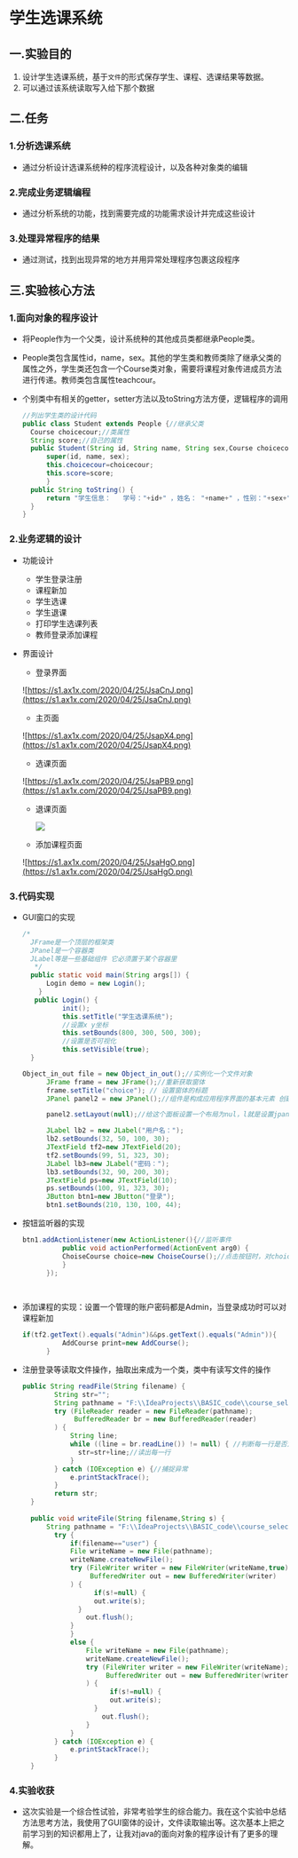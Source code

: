 # 学生选课系统

## 一.实验目的

1. 设计学生选课系统，基于`文件`的形式保存学生、课程、选课结果等数据。
2. 可以通过该系统读取写入给下那个数据

## 二.任务

### 1.分析选课系统

* 通过分析设计选课系统种的程序流程设计，以及各种对象类的编辑

### 2.完成业务逻辑编程

* 通过分析系统的功能，找到需要完成的功能需求设计并完成这些设计

### 3.处理异常程序的结果

* 通过测试，找到出现异常的地方并用异常处理程序包裹这段程序



## 三.实验核心方法

### 1.面向对象的程序设计

* 将People作为一个父类，设计系统种的其他成员类都继承People类。

* People类包含属性id，name，sex。其他的学生类和教师类除了继承父类的属性之外，学生类还包含一个Course类对象，需要将课程对象传进成员方法进行传递。教师类包含属性teachcour。

* 个别类中有相关的getter，setter方法以及toString方法方便，逻辑程序的调用

  ```Java
  //列出学生类的设计代码
  public class Student extends People {//继承父类
  	Course choicecour;//类属性
  	String score;//自己的属性
  	public Student(String id, String name, String sex,Course choicecour,String score) {
  		super(id, name, sex);
  		this.choicecour=choicecour;
  		this.score=score;
  		}
  	public String toString() {
  		return "学生信息：	学号："+id+" ，姓名： "+name+" ，性别："+sex+"；"+choicecour;
  	}
  }
  ```

### 2.业务逻辑的设计

* 功能设计

  * 学生登录注册
  * 课程新加
  * 学生选课
  * 学生退课
  * 打印学生选课列表
  * 教师登录添加课程

* 界面设计

  * 登录界面

  ![https://s1.ax1x.com/2020/04/25/JsaCnJ.png](https://s1.ax1x.com/2020/04/25/JsaCnJ.png)

  * 主页面

  ![https://s1.ax1x.com/2020/04/25/JsapX4.png](https://s1.ax1x.com/2020/04/25/JsapX4.png)

  

  * 选课页面

  ![https://s1.ax1x.com/2020/04/25/JsaPB9.png](https://s1.ax1x.com/2020/04/25/JsaPB9.png)

  * 退课页面

    ![](F:\实验报告\退课页面.png)

  * 添加课程页面
  
  ![https://s1.ax1x.com/2020/04/25/JsaHgO.png](https://s1.ax1x.com/2020/04/25/JsaHgO.png)

### 3.代码实现

* GUI窗口的实现  

  ```java
  /*
  	JFrame是一个顶层的框架类
  	JPanel是一个容器类
  	JLabel等是一些基础组件 它必须置于某个容器里
  	 */
  	public static void main(String args[]) {
  		Login demo = new Login();
      }
  	 public Login() {
  	        init();
  	        this.setTitle("学生选课系统");
  	        //设置x y坐标
  			this.setBounds(800, 300, 500, 300);
  			//设置是否可视化
  			this.setVisible(true);
  	}
  
  Object_in_out file = new Object_in_out();//实例化一个文件对象
  		JFrame frame = new JFrame();//重新获取窗体
  		frame.setTitle("choice"); // 设置窗体的标题
  		JPanel panel2 = new JPanel();//组件是构成应用程序界面的基本元素 创建组件
  
  		panel2.setLayout(null);//给这个面板设置一个布局为nul，l就是设置jpane;的布局管理器为空，你就可以自己手动的设置组件的坐标位置和大小了
  
  		JLabel lb2 = new JLabel("用户名：");
  		lb2.setBounds(32, 50, 100, 30);
  		JTextField tf2=new JTextField(20);
  		tf2.setBounds(99, 51, 323, 30);
  		JLabel lb3=new JLabel("密码：");
  		lb3.setBounds(32, 90, 200, 30);
  		JTextField ps=new JTextField(10);
  		ps.setBounds(100, 91, 323, 30);
  		JButton btn1=new JButton("登录");
  		btn1.setBounds(210, 130, 100, 44);
  ```

* 按钮监听器的实现

  ```java
  btn1.addActionListener(new ActionListener(){//监听事件
  			public void actionPerformed(ActionEvent arg0) {
  			ChoiseCourse choice=new ChoiseCourse();//点击按钮时，对choice进行实例化，进行页面的跳转
  			}
  		});
  
  		
  ```

* 添加课程的实现：设置一个管理的账户密码都是Admin，当登录成功时可以对课程新加

  ```java
  if(tf2.getText().equals("Admin")&&ps.getText().equals("Admin")){
  			AddCourse print=new AddCourse();
  		}
  ```

* 注册登录等读取文件操作，抽取出来成为一个类，类中有读写文件的操作

  ```java
  public String readFile(String filename) {
  		  String str="";
  		  String pathname = "F:\\IdeaProjects\\BASIC_code\\course_selection_system\\"+filename+".txt";
  		  try (FileReader reader = new FileReader(pathname);
  		       BufferedReader br = new BufferedReader(reader) 
  		  ) {
  		      String line;
  		      while ((line = br.readLine()) != null) { //判断每一行是否为空
  		      	str=str+line;//读出每一行
  		      }
  		  } catch (IOException e) {//捕捉异常
  		      e.printStackTrace();
  		  }
  		  return str;
  	}
  	
  	public void writeFile(String filename,String s) {
  		String pathname = "F:\\IdeaProjects\\BASIC_code\\course_selection_system\\"+filename+".txt";
  		  try {
  			  if(filename=="user") {
  		      File writeName = new File(pathname); 
  		      writeName.createNewFile(); 
  		      try (FileWriter writer = new FileWriter(writeName,true);
  		           BufferedWriter out = new BufferedWriter(writer)
  		      ) {
  		      		if(s!=null) {
  		      		out.write(s); 
  		      	}
  		          out.flush(); 
  		      }
  			  }
  			  else {
  				  File writeName = new File(pathname); 
  			      writeName.createNewFile(); 
  			      try (FileWriter writer = new FileWriter(writeName);
  			           BufferedWriter out = new BufferedWriter(writer)
  			      ) {
  			      		if(s!=null) {
  			      		out.write(s); 
  			      	}
  			          out.flush(); 
  			      }
  			  }
  		  } catch (IOException e) {
  		      e.printStackTrace();
  		  }
  	}
  ```



### 4.实验收获

* 这次实验是一个综合性试验，非常考验学生的综合能力。我在这个实验中总结方法思考方法，我使用了GUI窗体的设计，文件读取输出等。这次基本上把之前学习到的知识都用上了，让我对java的面向对象的程序设计有了更多的理解。









































